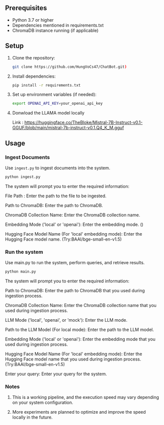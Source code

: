## Prerequisites

- Python 3.7 or higher
- Dependencies mentioned in requirements.txt
- ChromaDB instance running (if applicable)

## Setup

1. Clone the repository:

    ```bash
    git clone https://github.com/HungVoCs47/ChatBot.git)
    ```

2. Install dependencies:

    ```bash
    pip install -r requirements.txt
    ```

3. Set up environment variables (if needed):

    ```bash
    export OPENAI_API_KEY=your_openai_api_key
    ```
4. Donwload the LLAMA model locally

   Link : https://huggingface.co/TheBloke/Mistral-7B-Instruct-v0.1-GGUF/blob/main/mistral-7b-instruct-v0.1.Q4_K_M.gguf

## Usage

### Ingest Documents
Use `ingest.py` to ingest documents into the system.

```bash
python ingest.py
```

The system will prompt you to enter the required information:

File Path : Enter the path to the file to be ingested. 

Path to ChromaDB: Enter the path to ChromaDB.

ChromaDB Collection Name: Enter the ChromaDB collection name.

Embedding Mode ('local' or 'openai'): Enter the embedding mode. ()

Hugging Face Model Name (For 'local' embedding mode): Enter the Hugging Face model name. (Try:BAAI/bge-small-en-v1.5)


### Run the system
Use main.py to run the system, perform queries, and retrieve results.

```bash
python main.py
```

The system will prompt you to enter the required information:

Path to ChromaDB: Enter the path to ChromaDB that you used during ingestion process.

ChromaDB Collection Name: Enter the ChromaDB collection name that you used during ingestion process.

LLM Mode ('local', 'openai', or 'mock'): Enter the LLM mode.

Path to the LLM Model (For local mode): Enter the path to the LLM model.

Embedding Mode ('local' or 'openai'): Enter the embedding mode that you used during ingestion process.

Hugging Face Model Name (For 'local' embedding mode): Enter the Hugging Face model name that you used during ingestion process. (Try:BAAI/bge-small-en-v1.5)

Enter your query: Enter your query for the system.

### Notes

1. This is a working pipeline, and the execution speed may vary depending on your system configuration.
  
2. More experiments are planned to optimize and improve the speed locally in the future.

